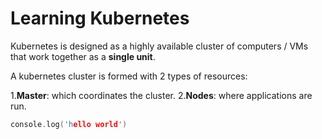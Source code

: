 # Learning Kubernetes

Kubernetes is designed as a highly available cluster of computers / VMs that work together as a **single unit**. 

A kubernetes cluster is formed with 2 types of resources:

1.**Master**: which coordinates the cluster.
2.**Nodes**: where applications are run.



```cpp
console.log('hello world')
```

